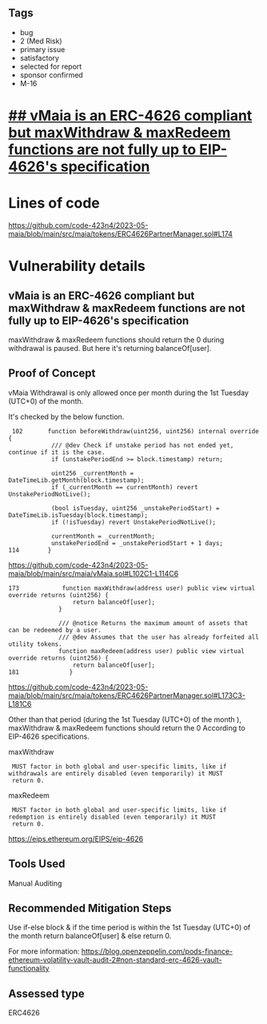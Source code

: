 ## Tags

- bug
- 2 (Med Risk)
- primary issue
- satisfactory
- selected for report
- sponsor confirmed
- M-16

# [## vMaia is an ERC-4626 compliant but maxWithdraw & maxRedeem functions are not fully up to EIP-4626's specification](https://github.com/code-423n4/2023-05-maia-findings/issues/585) 

# Lines of code

https://github.com/code-423n4/2023-05-maia/blob/main/src/maia/tokens/ERC4626PartnerManager.sol#L174


# Vulnerability details

## vMaia is an ERC-4626 compliant but maxWithdraw & maxRedeem functions are not fully up to EIP-4626's specification

maxWithdraw & maxRedeem functions should return the 0 during withdrawal is paused. But here it's returning balanceOf[user].

## Proof of Concept

vMaia Withdrawal is only allowed once per month during the 1st Tuesday (UTC+0) of the month.

It's  checked by the below function.

     102       function beforeWithdraw(uint256, uint256) internal override {
                /// @dev Check if unstake period has not ended yet, continue if it is the case.
                if (unstakePeriodEnd >= block.timestamp) return;
        
                uint256 _currentMonth = DateTimeLib.getMonth(block.timestamp);
                if (_currentMonth == currentMonth) revert UnstakePeriodNotLive();
        
                (bool isTuesday, uint256 _unstakePeriodStart) = DateTimeLib.isTuesday(block.timestamp);
                if (!isTuesday) revert UnstakePeriodNotLive();
        
                currentMonth = _currentMonth;
                unstakePeriodEnd = _unstakePeriodStart + 1 days;
    114        }

https://github.com/code-423n4/2023-05-maia/blob/main/src/maia/vMaia.sol#L102C1-L114C6


    173            function maxWithdraw(address user) public view virtual override returns (uint256) {
                      return balanceOf[user];
                  }
              
                  /// @notice Returns the maximum amount of assets that can be redeemed by a user.
                  /// @dev Assumes that the user has already forfeited all utility tokens.
                  function maxRedeem(address user) public view virtual override returns (uint256) {
                      return balanceOf[user];
    181              }


https://github.com/code-423n4/2023-05-maia/blob/main/src/maia/tokens/ERC4626PartnerManager.sol#L173C3-L181C6

Other than that period (during the 1st Tuesday (UTC+0) of the month ), maxWithdraw & maxRedeem functions should return the 0
According to EIP-4626 specifications.

maxWithdraw

     MUST factor in both global and user-specific limits, like if withdrawals are entirely disabled (even temporarily) it MUST
     return 0.

maxRedeem

     MUST factor in both global and user-specific limits, like if redemption is entirely disabled (even temporarily) it MUST
     return 0.

https://eips.ethereum.org/EIPS/eip-4626

## Tools Used
Manual Auditing

## Recommended Mitigation Steps

Use if-else block & if the time period is within the 1st Tuesday (UTC+0) of the month return balanceOf[user] & else return 0.

For more information: https://blog.openzeppelin.com/pods-finance-ethereum-volatility-vault-audit-2#non-standard-erc-4626-vault-functionality



## Assessed type

ERC4626